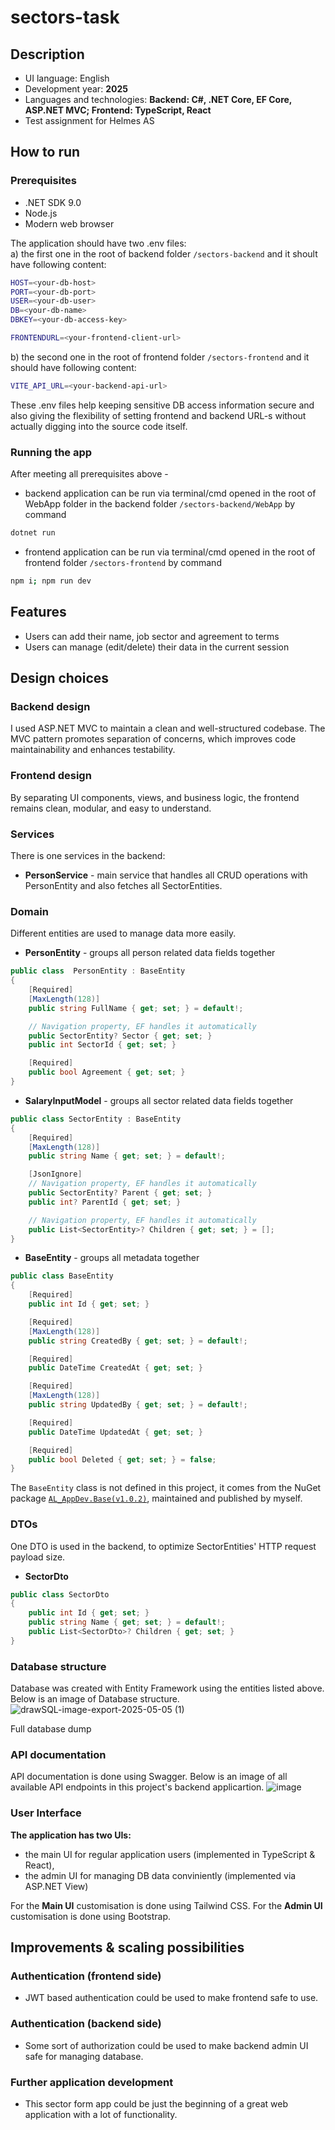 # sectors-task

## Description

* UI language: English
* Development year: **2025**
* Languages and technologies: **Backend: C#, .NET Core, EF Core, ASP.NET MVC; Frontend: TypeScript, React**
* Test assignment for Helmes AS

## How to run

### Prerequisites

* .NET SDK 9.0
* Node.js
* Modern web browser

The application should have two .env files:  
a) the first one in the root of backend folder `/sectors-backend` and it shoult have following content:
```bash
HOST=<your-db-host>
PORT=<your-db-port>
USER=<your-db-user>
DB=<your-db-name>
DBKEY=<your-db-access-key>

FRONTENDURL=<your-frontend-client-url>
```
b) the second one in the root of frontend folder `/sectors-frontend` and it should have following content:
```bash
VITE_API_URL=<your-backend-api-url>
```
These .env files help keeping sensitive DB access information secure and also giving the flexibility of setting frontend and backend URL-s without actually digging into the source code itself.

### Running the app

After meeting all prerequisites above - 
* backend application can be run via terminal/cmd opened in the root of WebApp folder in the backend folder `/sectors-backend/WebApp` by command
```bash
dotnet run
```
* frontend application can be run via terminal/cmd opened in the root of frontend folder `/sectors-frontend` by command
```bash
npm i; npm run dev 
```

## Features
* Users can add their name, job sector and agreement to terms
* Users can manage (edit/delete) their data in the current session

## Design choices

### Backend design
I used ASP.NET MVC to maintain a clean and well-structured codebase. The MVC pattern promotes separation of concerns, which improves code maintainability and enhances testability.

### Frontend design
By separating UI components, views, and business logic, the frontend remains clean, modular, and easy to understand.

### Services
There is one services in the backend:
* **PersonService** - main service that handles all CRUD operations with PersonEntity and also fetches all SectorEntities.

### Domain
Different entities are used to manage data more easily.

* **PersonEntity** - groups all person related data fields together
```csharp
public class  PersonEntity : BaseEntity
{
    [Required] 
    [MaxLength(128)]
    public string FullName { get; set; } = default!;

    // Navigation property, EF handles it automatically
    public SectorEntity? Sector { get; set; } 
    public int SectorId { get; set; }

    [Required]
    public bool Agreement { get; set; }
}
```

* **SalaryInputModel** - groups all sector related data fields together
```csharp
public class SectorEntity : BaseEntity
{
    [Required]
    [MaxLength(128)]
    public string Name { get; set; } = default!;

    [JsonIgnore]
    // Navigation property, EF handles it automatically 
    public SectorEntity? Parent { get; set; }
    public int? ParentId { get; set; }

    // Navigation property, EF handles it automatically
    public List<SectorEntity>? Children { get; set; } = [];
}
```

* **BaseEntity** - groups all metadata together
```csharp
public class BaseEntity
{
    [Required]
    public int Id { get; set; }

    [Required]
    [MaxLength(128)]
    public string CreatedBy { get; set; } = default!;

    [Required]
    public DateTime CreatedAt { get; set; }

    [Required]
    [MaxLength(128)]
    public string UpdatedBy { get; set; } = default!;

    [Required]
    public DateTime UpdatedAt { get; set; }

    [Required]
    public bool Deleted { get; set; } = false;
}
```
The `BaseEntity` class is not defined in this project, it comes from the NuGet package [`AL_AppDev.Base(v1.0.2)`](https://www.nuget.org/packages/AL_AppDev.Base/1.0.2), maintained and published by myself.


### DTOs
One DTO is used in the backend, to optimize SectorEntities' HTTP request payload size.
* **SectorDto**
```csharp
public class SectorDto
{
    public int Id { get; set; }
    public string Name { get; set; } = default!;
    public List<SectorDto>? Children { get; set; }
}
```

### Database structure
Database was created with Entity Framework using the entities listed above. Below is an image of Database structure.
![drawSQL-image-export-2025-05-05 (1)](https://github.com/user-attachments/assets/e5656827-6fbe-4413-90c2-d8f7ac408240)

Full database dump


### API documentation
API documentation is done using Swagger. Below is an image of all available API endpoints in this project's backend applicartion.
![image](https://github.com/user-attachments/assets/a729c66f-be4e-48f1-b29b-f5bccac5fc93)

### User Interface
**The application has two UIs:**
* the main UI for regular application users (implemented in TypeScript & React),
* the admin UI for managing DB data conviniently (implemented via ASP.NET View)

For the **Main UI** customisation is done using Tailwind CSS.
For the **Admin UI** customisation is done using Bootstrap.

## Improvements & scaling possibilities

### Authentication (frontend side)
* JWT based authentication could be used to make frontend safe to use.

### Authentication (backend side)
* Some sort of authorization could be used to make backend admin UI safe for managing database.

### Further application development
* This sector form app could be just the beginning of a great web application with a lot of functionality. 
